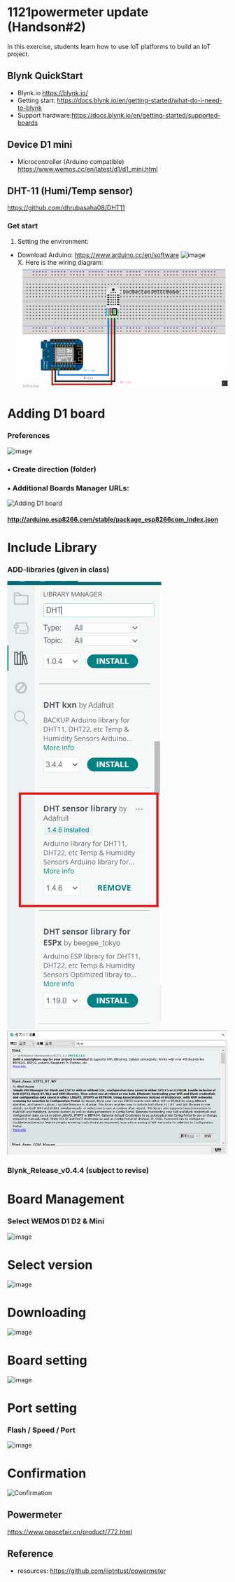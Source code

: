 # 1121powermeter update (Handson#2)
In this exercise, students learn how to use IoT platforms to build an IoT project.  
## Blynk QuickStart  
- Blynk.io https://blynk.io/
- Getting start: https://docs.blynk.io/en/getting-started/what-do-i-need-to-blynk
- Support hardware:https://docs.blynk.io/en/getting-started/supported-boards
## Device D1 mini
- Microcontroller (Arduino compatible)
https://www.wemos.cc/en/latest/d1/d1_mini.html
## DHT-11 (Humi/Temp sensor)
https://github.com/dhrubasaha08/DHT11
### Get start
1. Setting the environment:
- Download Arduino: https://www.arduino.cc/en/software
![image](https://github.com/iiotntust/1131blynk/blob/f482b2e8d83cc8fce1db40308162bd033a11e1da/picture/arduino.png)  
X. Here is the wiring diagram:  
![image](https://github.com/iiotntust/1131blynk/blob/98180465e9f3c2ae88036234b62245af93616a76/picture/D1_mini_blynk.png)
# Adding D1 board
### Preferences
![image](https://user-images.githubusercontent.com/90613715/136137227-869b415b-4267-47e0-82eb-20b4f56cd149.png)
### • Create direction (folder)
### • Additional Boards Manager URLs:
![Adding D1 board](https://user-images.githubusercontent.com/90613715/136137356-2b111d4f-9d0a-40d4-93f7-a4b5822519b5.png)
#### http://arduino.esp8266.com/stable/package_esp8266com_index.json
# Include Library
### ADD-libraries (given in class)
![image](https://github.com/iiotntust/1131blynk/blob/01c3c5d45ded1c1025633532b3b8dc54eee54e90/picture/DHT_library.png)
![image](https://github.com/iiotntust/1131blynk/blob/b3d5cbfd3bf243e682d7199d318bef684ff77c4b/picture/blynk_lib.png)
### Blynk_Release_v0.4.4 (subject to revise)
# Board Management
### Select WEMOS D1 D2 & Mini
![image](https://user-images.githubusercontent.com/90613715/136137703-b16dc503-77f5-4ca5-9b64-8c1aa63df06a.png)
# Select version
![image](https://user-images.githubusercontent.com/90613715/136137734-69b77d4d-990a-4e4e-aa4c-538c84cff0f5.png)
# Downloading
![image](https://user-images.githubusercontent.com/90613715/136137757-3d42dad3-74df-4d64-8111-6f09dc399356.png)
# Board setting
![image](https://user-images.githubusercontent.com/90613715/136137786-1b7dcb8d-c9e7-4dae-870f-c0717c141fb5.png)
# Port setting
### Flash / Speed / Port
![image](https://user-images.githubusercontent.com/90613715/136137824-dea2a259-f6c4-4555-96f9-12e4deabbd01.png)
# Confirmation
![Confirmation](https://user-images.githubusercontent.com/90613715/136138097-7c533699-a672-43c7-9111-8aed1d91c32d.png)
## Powermeter
https://www.peacefair.cn/product/772.html
## Reference
- resources: https://github.com/iiotntust/powermeter
